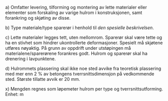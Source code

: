 a) Omfatter levering, tilforming og montering av lette materialer eller elementer som forskaling av varige hulrom i konstruksjonen, samt forankring og skjøting av disse.

b) Type materiale/type sparerør i henhold til *den spesielle beskrivelsen*.

c) Lette materialer legges tett, uten mellomrom. Sparerør skal være tette og ha en stivhet som hindrer ukontrollerte deformasjoner. Spesielt må skjøtene utføres nøyaktig. På grunn av oppdrift under utstøpingen må materialene/sparerørene forankres godt. Hulrom og sparerør skal ha drenering i lavpunktene.

d) Hulrommets plassering skal ikke noe sted avvike fra teoretisk plassering med mer enn 2 % av betongens tverrsnittsdimensjon på vedkommende sted. Største tillatte avvik er 20 mm.

x) Mengden regnes som løpemeter hulrom per type og tverrsnittsutforming. Enhet: m

